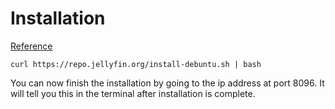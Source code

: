 # Installation
[Reference](https://jellyfin.org/docs/general/installation/linux#debuntu-debian-ubuntu-and-derivatives-using-apt)
```shell
curl https://repo.jellyfin.org/install-debuntu.sh | bash
```

You can now finish the installation by going to the ip address at port 8096. It will tell you this in the terminal after installation is complete.

